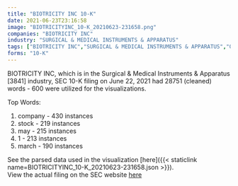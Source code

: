 ```yaml
---
title: "BIOTRICITY INC 10-K"
date: 2021-06-23T23:16:58
image: "BIOTRICITYINC_10-K_20210623-231658.png"
companies: "BIOTRICITY INC"
industry: "SURGICAL & MEDICAL INSTRUMENTS & APPARATUS"
tags: ["BIOTRICITY INC","SURGICAL & MEDICAL INSTRUMENTS & APPARATUS","06-22-2021","10-K"]
forms: "10-K"
---
```

BIOTRICITY INC, which is in the Surgical & Medical Instruments & Apparatus [3841] industry, SEC 10-K filing on June 22, 2021 had 28751 (cleaned) words - 600 were utilized for the visualizations.

Top Words:
1. company - 430 instances
2. stock - 219 instances
3. may - 215 instances
4. 1 - 213 instances
5. march - 190 instances


See the parsed data used in the visualization [here]({{< staticlink name=BIOTRICITYINC_10-K_20210623-231658.json >}}).  
View the actual filing on the SEC website [here](https://www.sec.gov/Archives/edgar/data/1630113/0001493152-21-014912.txt)